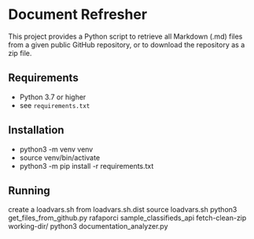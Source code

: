 # Document Refresher

This project provides a Python script to retrieve all Markdown (.md) files from a given public GitHub repository, or to download the repository as a zip file.

## Requirements

- Python 3.7 or higher
- see `requirements.txt`

## Installation

- python3 -m venv venv 
- source venv/bin/activate    
- python3 -m pip install -r requirements.txt

## Running 

create a loadvars.sh from loadvars.sh.dist
source loadvars.sh
python3 get_files_from_github.py rafaporci sample_classifieds_api fetch-clean-zip working-dir/
python3 documentation_analyzer.py


